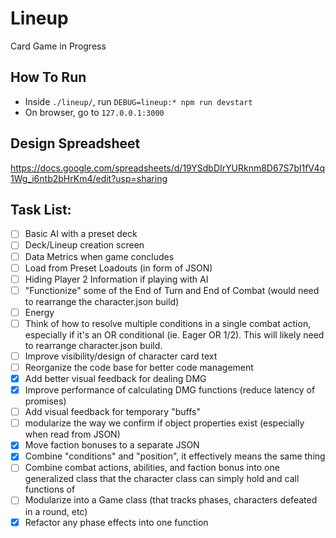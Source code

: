 # Lineup
Card Game in Progress

## How To Run
+ Inside `./lineup/`, run `DEBUG=lineup:* npm run devstart`
+ On browser, go to `127.0.0.1:3000`

## Design Spreadsheet

https://docs.google.com/spreadsheets/d/19YSdbDIrYURknm8D67S7bl1fV4q1Wg_i6ntb2bHrKm4/edit?usp=sharing

## Task List:

- [ ] Basic AI with a preset deck
- [ ] Deck/Lineup creation screen
- [ ] Data Metrics when game concludes
- [ ] Load from Preset Loadouts (in form of JSON)
- [ ] Hiding Player 2 Information if playing with AI
- [ ] "Functionize" some of the End of Turn and End of Combat (would need to rearrange the character.json build)
- [ ] Energy
- [ ] Think of how to resolve multiple conditions in a single combat action, especially if it's an OR conditional (ie. Eager OR 1/2). This will likely need to rearrange character.json build.
- [ ] Improve visibility/design of character card text
- [ ] Reorganize the code base for better code management
- [x] Add better visual feedback for dealing DMG
- [x] Improve performance of calculating DMG functions (reduce latency of promises)
- [ ] Add visual feedback for temporary "buffs"
- [ ] modularize the way we confirm if object properties exist (especially when read from JSON)
- [x] Move faction bonuses to a separate JSON
- [x] Combine "conditions" and "position", it effectively means the same thing
- [ ] Combine combat actions, abilities, and faction bonus into one generalized class that the character class can simply hold and call functions of
- [ ] Modularize into a Game class (that tracks phases, characters defeated in a round, etc)
- [x] Refactor any phase effects into one function
